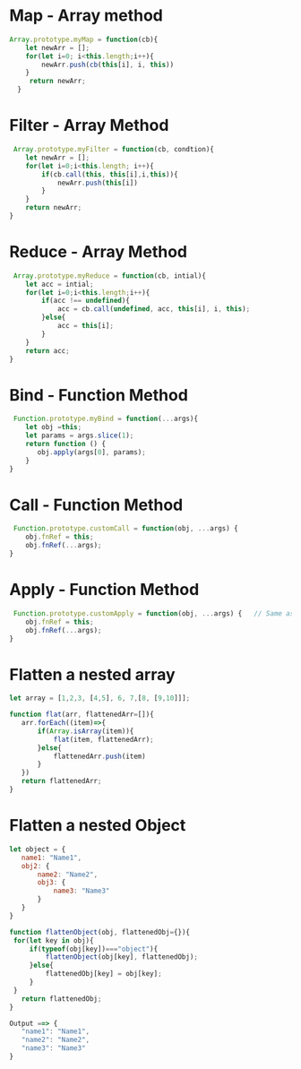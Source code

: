# Map - Array method

```javascript
Array.prototype.myMap = function(cb){
    let newArr = [];
    for(let i=0; i<this.length;i++){
        newArr.push(cb(this[i], i, this))
    }
     return newArr;
  }
 ``` 


 # Filter - Array Method

```javascript
 Array.prototype.myFilter = function(cb, condtion){
    let newArr = [];
    for(let i=0;i<this.length; i++){
        if(cb.call(this, this[i],i,this)){
            newArr.push(this[i])
        }
    }
    return newArr;
}
 ```

 # Reduce - Array Method

```javascript
 Array.prototype.myReduce = function(cb, intial){
    let acc = intial;
    for(let i=0;i<this.length;i++){
        if(acc !== undefined){
            acc = cb.call(undefined, acc, this[i], i, this);
        }else{
            acc = this[i];
        }
    }
    return acc;
}
 ```

 # Bind - Function Method

```javascript
 Function.prototype.myBind = function(...args){
    let obj =this;
    let params = args.slice(1);
    return function () {
       obj.apply(args[0], params); 
    }
}
 ```

 # Call - Function Method

```javascript
 Function.prototype.customCall = function(obj, ...args) {
    obj.fnRef = this;
    obj.fnRef(...args);
}
 ```

  # Apply - Function Method  

```javascript
 Function.prototype.customApply = function(obj, ...args) {   // Same as Call, it takes array as second arguments.
    obj.fnRef = this;
    obj.fnRef(...args);
}
 ```

 # Flatten a nested array

 ```javascript
let array = [1,2,3, [4,5], 6, 7,[8, [9,10]]];

function flat(arr, flattenedArr=[]){
    arr.forEach((item)=>{
        if(Array.isArray(item)){
            flat(item, flattenedArr);
        }else{
            flattenedArr.push(item)
        }
    })
    return flattenedArr;
}
 ```

  # Flatten a nested Object

 ```javascript
let object = {
    name1: "Name1",
    obj2: {
        name2: "Name2",
        obj3: {
            name3: "Name3"
        }
    }
}

function flattenObject(obj, flattenedObj={}){
  for(let key in obj){
      if(typeof(obj[key])==="object"){
          flattenObject(obj[key], flattenedObj);
      }else{
          flattenedObj[key] = obj[key];
      }
  }
    return flattenedObj;
}

Output ==> {
    "name1": "Name1",
    "name2": "Name2",
    "name3": "Name3"
}
 ```